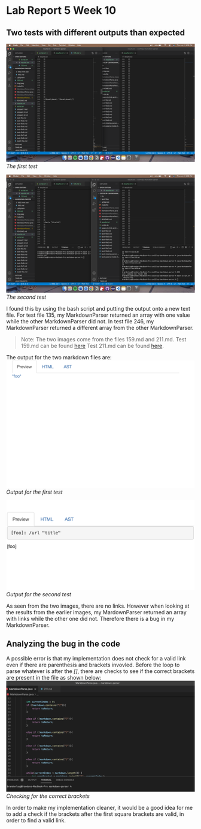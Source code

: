 # Lab Report 5 Week 10

## Two tests with different outputs than expected

![Report1](Report5.1.png)
*The first test*

![Report2](Report5.2.png)
*The second test*

I found this by using the bash script and putting the output onto a new text file. For test file 135, my MarkdownParser returned an array with one value while the other MarkdownParser did not. In test file 246, my MarkdownParser returned a different array from the other MarkdownParser. 

> Note: The two images come from the files 159.md and 211.md. 
> Test 159.md can be found [here](https://github.com/brandoluu/markdown-parser/blob/main/test-files/159.md) 
> Test 211.md can be found [here](https://github.com/brandoluu/markdown-parser/blob/main/test-files/211.md).

The output for the two markdown files are:
![159](159.png)
*Output for the first test*

![211](211.png)
*Output for the second test*

As seen from the two images, there are no links. However when looking at the results from the earlier images, my MardownParser returned an array with links while the other one did not. Therefore there is a bug in my MarkdownParser. 

## Analyzing the bug in the code

A possible error is that my implementation does not check for a valid link even if there are parenthesis and brackets invovled. Before the loop to parse whatever is after the *[]*, there are checks to see if the correct brackets are present in the file as shown below:
![markdownparse.java](MarkdownParse8.png)
*Checking for the correct brackets*

In order to make my implementation cleaner, it would be a good idea for me to add a check if the brackets after the first square brackets are valid, in order to find a valid link. 
